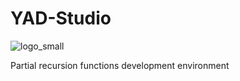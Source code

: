 YAD-Studio
==========
![logo_small](https://f.cloud.github.com/assets/759038/2077526/bfa449fa-8db2-11e3-8e2b-49671b4c6e5b.png)

Partial recursion functions development environment
